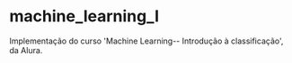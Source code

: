 # machine_learning_I
Implementação do curso 'Machine Learning-- Introdução à classificação', da Alura.
